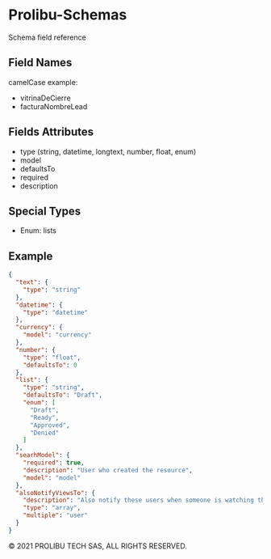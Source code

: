 # Prolibu-Schemas
Schema field reference

## Field Names
camelCase example:
- vitrinaDeCierre
- facturaNombreLead

## Fields Attributes
- type (string, datetime, longtext, number, float, enum)
- model 
- defaultsTo
- required
- description

## Special Types 
- Enum: lists

## Example
```json
{
  "text": {
    "type": "string"
  },
  "datetime": {
    "type": "datetime"
  },
  "currency": {
    "model": "currency"
  },
  "number": {
    "type": "float",
    "defaultsTo": 0
  },
  "list": {
    "type": "string",
    "defaultsTo": "Draft",
    "enum": [
      "Draft",
      "Ready",
      "Approved",
      "Denied"
    ]
  },
  "searhModel": {
    "required": true,
    "description": "User who created the resource",
    "model": "model"
  },
  "alsoNotifyViewsTo": {
    "description": "Also notify these users when someone is watching the proposal",
    "type": "array",
    "multiple": "user"
  }
}
```

© 2021 PROLIBU TECH SAS, ALL RIGHTS RESERVED.
